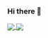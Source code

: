 ### Hi there 👋
<a href="#">
  <img align="center" src="https://github-readme-stats.vercel.app/api?username=diamond95&theme=radical" />
</a>
<a href="#">
  <img align="center" src="https://github-readme-stats.vercel.app/api/top-langs/?username=diamond95&layout=compact" />
</a>
